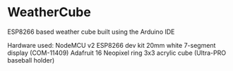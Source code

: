 # WeatherCube
ESP8266 based weather cube built using the Arduino IDE

Hardware used:
NodeMCU v2 ESP8266 dev kit
20mm white 7-segment display (COM-11409)
Adafruit 16 Neopixel ring
3x3 acrylic cube (Ultra-PRO baseball holder) 
